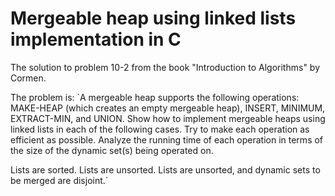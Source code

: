 # Mergeable heap using linked lists implementation in C
 
The solution to problem 10-2 from the book "Introduction to Algorithms" by Cormen.

The problem is:
`A mergeable heap supports the following operations: MAKE-HEAP (which creates an empty mergeable heap), INSERT, MINIMUM, EXTRACT-MIN, and UNION. Show how to implement mergeable heaps using linked lists in each of the following cases. Try to make each operation as efficient as possible. Analyze the running time of each operation in terms of the size of the dynamic set(s) being operated on.

Lists are sorted.
Lists are unsorted.
Lists are unsorted, and dynamic sets to be merged are disjoint.`